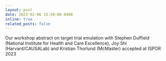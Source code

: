 ```yaml
---
layout: post
date: 2023-02-06 15:59:00-0400
inline: true
related_posts: false
---
```


Our workshop abstract on target trial emulation with Stephen Duffield (National Institute for Health and Care Excellence), Joy Shi (Harvard/CAUSALab) and Kristian Thorlund (McMaster) accepted at ISPOR 2023
